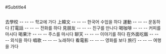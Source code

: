 #Subtitle4

##

去學校 -- -- -- 학교에 가다
上韓文 -- -- -- 한국어 수업을 하다
運動 -- -- -- 운동하다
打電話 -- -- -- 전화를 하다
見朋友 -- -- -- 친구를 만나다
喝咖啡 -- -- -- 커피를 마시다
喝果汁 -- -- -- 주스를 마시다
聊天 -- -- -- 이야기를 하다
在外面吃飯 -- -- -- 외식을 하다
唱歌 -- -- -- 노래하다
看電影 -- -- -- 영화를 보다
旅行 -- -- -- 여행을 가다
